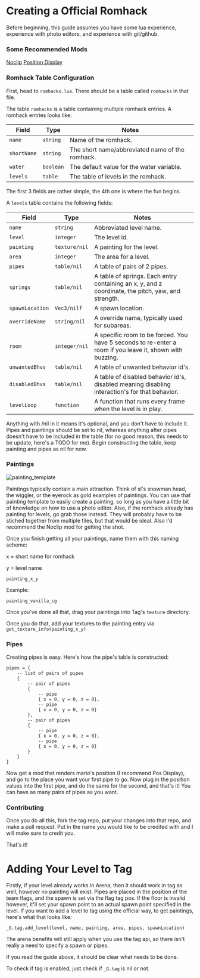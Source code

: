# Creating a Official Romhack

Before beginning, this guide assumes you have some lua experience, experience with photo editors, and experience with git/github.

### Some Recommended Mods

[Noclip](https://mods.sm64coopdx.com/mods/noclip.30/)
[Position Display](https://github.com/Agent-11/agent-ex-coop-mods/blob/main/mods/pos-display.lua)

### Romhack Table Configuration

First, head to `romhacks.lua`. There should be a table called `romhacks` in that file.

The table `romhacks` is a table containing multiple romhack entries. A romhack entries looks like:

| Field | Type | Notes |
| ----- | ---- | ----- |
| `name`|`string`|Name of the romhack.
| `shortName`|`string`|The short name/abbreviated name of the romhack.
| `water`|`boolean`|The default value for the water variable.
| `levels`|`table`|The table of levels in the romhack.

The first 3 fields are rather simple, the 4th one is where the fun begins.

A `levels` table contains the following fields:

| Field | Type | Notes |
| ----- | ---- | ----- |
| `name`|`string`|Abbreviated level name.
| `level`|`integer`|The level id.
| `painting` |`texture/nil`|A painting for the level.
| `area`|`integer`|The area for a level.
| `pipes`|`table/nil`|A table of pairs of 2 pipes.
| `springs`|`table/nil`|A table of springs. Each entry containing an x, y, and z coordinate, the pitch, yaw, and strength.
| `spawnLocation`|`Vec3/nilf`|A spawn location.
| `overrideName`|`string/nil`|A override name, typically used for subareas.
| `room`|`integer/nil`|A specific room to be forced. You have 5 seconds to re-enter a room if you leave it, shown with buzzing.
| `unwantedBhvs`|`table/nil`|A table of unwanted behavior id's.
| `disabledBhvs`|`table/nil`|A table of disabled behavior id's, disabled meaning disabling interaction's for that behavior.
| `levelLoop`|`function`|A function that runs every frame when the level is in play.

Anything with /nil in it means it's optional, and you don't have to include it. Pipes and paintings should be set to nil, whereas anything after pipes doesn't have to be included in the table (for no good reason, this needs to be update, here's a TODO for me). Begin constructing the table, keep painting and pipes as nil for now.

### Paintings

![painting_template](https://github.com/EmeraldLoc/tag-dev/assets/86802223/771dd2a2-6bc7-4d07-9799-02b4dd0166b9)

Paintings typically contain a main attraction. Think of sl's snowman head, the wiggler, or the eyerock as gold examples of paintings. You can use that painting template to easily create a painting, so long as you have a little bit of knowledge on how to use a photo editor. Also, if the romhack already has painting for levels, go grab those instead. They will probably have to be stiched together from multiple files, but that would be ideal. Also I'd recommend the Noclip mod for getting the shot.

Once you finish getting all your paintings, name them with this naming scheme:

x = short name for romhack

y = level name

`painting_x_y`

Example:

`painting_vanilla_cg`

Once you've done all that, drag your paintings into Tag's `texture` directory.

Once you do that, add your textures to the painting entry via `get_texture_info(painting_x_y)`

### Pipes

Creating pipes is easy. Here's how the pipe's table is constructed:

```
pipes = {
    -- list of pairs of pipes
    {
        -- pair of pipes
        {
            -- pipe
            { x = 0, y = 0, z = 0},
            -- pipe
            { x = 0, y = 0, z = 0}
        },
        -- pair of pipes
        {
            -- pipe
            { x = 0, y = 0, z = 0},
            -- pipe
            { x = 0, y = 0, z = 0}
        }
    }
}
```

Now get a mod that renders mario's position (I recommend Pos Display), and go to the place you want your first pipe to go. Now plug in the position values into the first pipe, and do the same for the second, and that's it! You can have as many pairs of pipes as you want.

### Contributing

Once you do all this, fork the tag repo, put your changes into that repo, and make a pull request. Put in the name you would like to be credited with and I will make sure to credit you.

That's it!

# Adding Your Level to Tag

Firstly, if your level already works in Arena, then it should work in tag as well, however no painting will exist. Pipes are placed in the position of the team flags, and the spawn is set via the flag tag pos. If the floor is invalid however, it'll set your spawn point to an actual spawn point specified in the level. If you want to add a level to tag using the official way, to get paintings, here's what that looks like:

```
_G.tag.add_level(level, name, painting, area, pipes, spawnLocation)
```

The arena benefits will still apply when you use the tag api, so there isn't really a need to specify a spawn or pipes.

If you read the guide above, it should be clear what needs to be done.

To check if tag is enabled, just check if `_G.tag` is nil or not.
